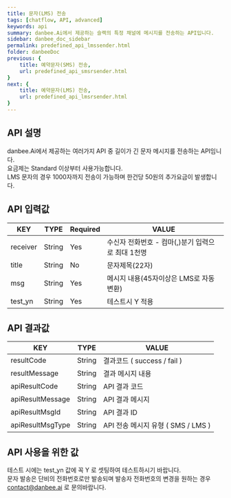 ```yaml
---
title: 문자(LMS) 전송
tags: [chatflow, API, advanced]
keywords: api
summary: danbee.Ai에서 제공하는 슬랙의 특정 채널에 메시지를 전송하는 API입니다.
sidebar: danbee_doc_sidebar
permalink: predefined_api_lmssender.html
folder: danbeeDoc
previous: {
    title: 예약문자(SMS) 전송,
    url: predefined_api_smsrsender.html
}
next: {
    title: 예약문자(LMS) 전송,
    url: predefined_api_lmsrsender.html
}
---
```


## API 설명

danbee.Ai에서 제공하는 여러가지 API 중 길이가 긴 문자 메시지를 전송하는 API임니다. <br>
요금제는 Standard 이상부터 사용가능합니다. <br>
LMS 문자의 경우 1000자까지 전송이 가능하며 한건당 50원의 추가요금이 발생합니다. <br>

## API 입력값

| KEY | TYPE | Required | VALUE |
|--------|--------|--------|--------|
| receiver | String | Yes | 수신자 전화번호 - 컴마(,)분기 입력으로 최대 1천명 |
| title | String | No | 문자제목(22자) |
| msg | String | Yes | 메시지 내용(45자이상은 LMS로 자동변환) |
| test_yn | String | Yes | 테스트시 Y 적용 |

## API 결과값

| KEY | TYPE | VALUE |
|--------|--------|--------|
| resultCode | String | 결과코드 ( success / fail ) |
| resultMessage | String | 결과 메시지 내용 |
| apiResultCode | String | API 결과 코드 |
| apiResultMessage | String | API 결과 메시지 |
| apiResultMsgId | String | API 결과 ID |
| apiResultMsgType | String | API 전송 메시지 유형 ( SMS / LMS ) |

## API 사용을 위한 값

테스트 시에는 test_yn 값에 꼭 Y 로 셋팅하여 테스트하시기 바랍니다. <br />
문자 발송은 단비의 전화번호로만 발송되며 발송자 전화번호의 변경을 원하는 경우 contact@danbee.ai 로 문의바랍니다.
<br />

